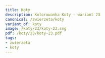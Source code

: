 ```yaml
---
title: Koty
description: Kolorowanka Koty - wariant 23
canonical: /zwierzeta/koty
variant_of: koty
image: /koty/23/koty-23.svg
pdf: /koty/23/koty-23.pdf
tags:
- zwierzeta
- koty
---
```

